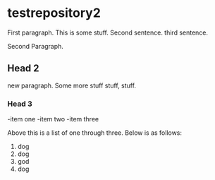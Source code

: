 # testrepository2

First paragraph. This is some stuff. 
Second sentence. 
third sentence. 

Second Paragraph. 

## Head 2

new paragraph. Some more stuff
stuff, stuff. 

### Head 3

-item one
-item two
-item three

Above this is a list of one through three.
Below is as follows: 

1. dog
2. dog
3. god
4. dog
